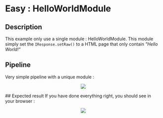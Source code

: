 # Easy : HelloWorldModule
## Description
This example only use a single module : HelloWorldModule.
This module simply set the ```IResponse.setRaw()``` to a HTML page that only contain *"Hello World!"*
## Pipeline
Very simple pipeline with a unique module :
<p align="center">
  <img src="https://i.imgur.com/pmp55Th.png">
</p>
## Expected result
If you have done everything right, you should see in your browser :
<p align="center">
  <img src="https://i.imgur.com/IEujdYj.png">
</p>
